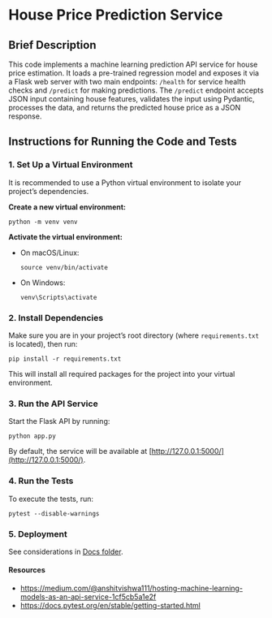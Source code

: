 # House Price Prediction Service

## Brief Description

This code implements a machine learning prediction API service for house price estimation. It loads a pre-trained regression model and exposes it via a Flask web server with two main endpoints: `/health` for service health checks and `/predict` for making predictions. The `/predict` endpoint accepts JSON input containing house features, validates the input using Pydantic, processes the data, and returns the predicted house price as a JSON response.

## Instructions for Running the Code and Tests

### 1. Set Up a Virtual Environment

It is recommended to use a Python virtual environment to isolate your project’s dependencies.

**Create a new virtual environment:**
```
python -m venv venv
```


**Activate the virtual environment:**

- On macOS/Linux:
    ```
    source venv/bin/activate
    ```
- On Windows:
    ```
    venv\Scripts\activate
    ```

### 2. Install Dependencies

Make sure you are in your project’s root directory (where `requirements.txt` is located), then run:
 ```
pip install -r requirements.txt
 ```
This will install all required packages for the project into your virtual environment.

### 3. Run the API Service

Start the Flask API by running:
 ```
 python app.py
  ```
 By default, the service will be available at [http://127.0.0.1:5000/](http://127.0.0.1:5000/).

### 4. Run the Tests



To execute the tests, run:
 ```
pytest --disable-warnings
 ```

### 5. Deployment
See considerations in [Docs folder](docs/).

#### Resources 
- https://medium.com/@anshitvishwa111/hosting-machine-learning-models-as-an-api-service-1cf5cb5a1e2f
- https://docs.pytest.org/en/stable/getting-started.html

